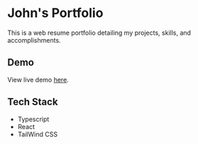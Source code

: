 # John's Portfolio

This is a web resume portfolio detailing my projects, skills, and accomplishments.

## Demo

View live demo [here](https://https://doanja.github.io/.com/).

## Tech Stack

- Typescript
- React
- TailWind CSS
